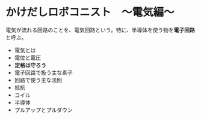 # かけだしロボコニスト　～電気編～

電気が流れる回路のことを、電気回路という。特に、半導体を使う物を**電子回路**と呼ぶ。

* 電気とは
* 電位と電圧
* **定格は守ろう**
* 電子回路で扱う主な素子
* 回路で使う主な法則
* 抵抗
* コイル
* 半導体
* プルアップとプルダウン





